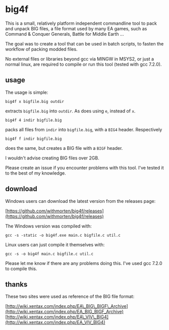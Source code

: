 # big4f

This is a small, relatively platform independent commandline tool to pack and unpack BIG files, a file format used by many EA games, such as Command & Conquer Generals, Battle for Middle Earth ...

The goal was to create a tool that can be used in batch scripts, to fasten the workflow of packing modded files.

No external files or libraries beyond gcc via MINGW in MSYS2, or just a normal linux, are required to compile or run this tool (tested with gcc 7.2.0).

## usage

The usage is simple:

    big4f x bigfile.big outdir

extracts `bigfile.big` into `outdir`. As does using `e`, instead of `x`.

    big4f 4 indir bigfile.big

packs all files from `indir` into `bigfile.big`, with a `BIG4` header. Respectively

    big4f f indir bigfile.big

does the same, but creates a BIG file with a `BIGF` header.

I wouldn't advise creating BIG files over 2GB.

Please create an issue if you encounter problems with this tool. I've tested it to the best of my knowledge.

## download

Windows users can download the latest version from the releases page:

[https://github.com/withmorten/big4f/releases](https://github.com/withmorten/big4f/releases)

The Windows version was compiled with:

    gcc -s -static -o big4f.exe main.c bigfile.c util.c

Linux users can just compile it themselves with:

    gcc -s -o big4f main.c bigfile.c util.c

Please let me know if there are any problems doing this. I've used gcc 7.2.0 to compile this.

## thanks

These two sites were used as reference of the BIG file format:

[http://wiki.xentax.com/index.php/EA\_BIG\_BIGF\_Archive](http://wiki.xentax.com/index.php/EA_BIG_BIGF_Archive)  
[http://wiki.xentax.com/index.php/EA\_VIV\_BIG4](http://wiki.xentax.com/index.php/EA_VIV_BIG4)
